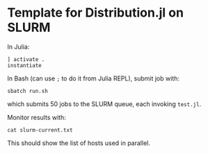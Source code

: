 # Template for Distribution.jl on SLURM

In Julia:

```
] activate . 
instantiate
```

In Bash (can use `;` to do it from Julia REPL), submit job with:

```
sbatch run.sh
```

which submits 50 jobs to the SLURM queue, each invoking `test.jl`. 

Monitor results with:

```
cat slurm-current.txt
``` 

This should show the list of hosts used in parallel. 
